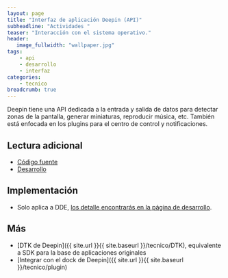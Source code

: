 ```yaml
---
layout: page
title: "Interfaz de aplicación Deepin (API)"
subheadline: "Actividades "
teaser: "Interacción con el sistema operativo."
header:
   image_fullwidth: "wallpaper.jpg"
tags:
    - api
    - desarrollo
    - interfaz
categories:
    - tecnico
breadcrumb: true    
---
```

Deepin tiene una API dedicada a la entrada y salida de datos para detectar zonas de la pantalla, generar miniaturas, reproducir música, etc. También está enfocada en los plugins para el centro de control y notificaciones.

## Lectura adicional
* [Código fuente](https://github.com/linuxdeepin/dde-api)
* [Desarrollo](https://cr.deepin.io/#/admin/projects/dde/dde-api)

## Implementación
* Solo aplica a DDE, [los detalle encontrarás en la página de desarrollo](https://www.deepin.org/en/developer-community/development/).

## Más
* [DTK de Deepin]({{ site.url }}{{ site.baseurl }}/tecnico/DTK), equivalente a SDK para la base de aplicaciones originales
* [Integrar con el dock de Deepin]({{ site.url }}{{ site.baseurl }}/tecnico/plugin)
